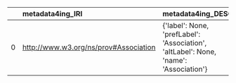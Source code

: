|    | metadata4ing_IRI                      | metadata4ing_DESC                                                                    | REX_IRI                                    | REX_DESC                 | REX_DEF   |
|---:|:--------------------------------------|:-------------------------------------------------------------------------------------|:-------------------------------------------|:-------------------------|:----------|
|  0 | http://www.w3.org/ns/prov#Association | {'label': None, 'prefLabel': 'Association', 'altLabel': None, 'name': 'Association'} | http://purl.obolibrary.org/obo/REX_0000150 | {'label': 'Association'} | []        |